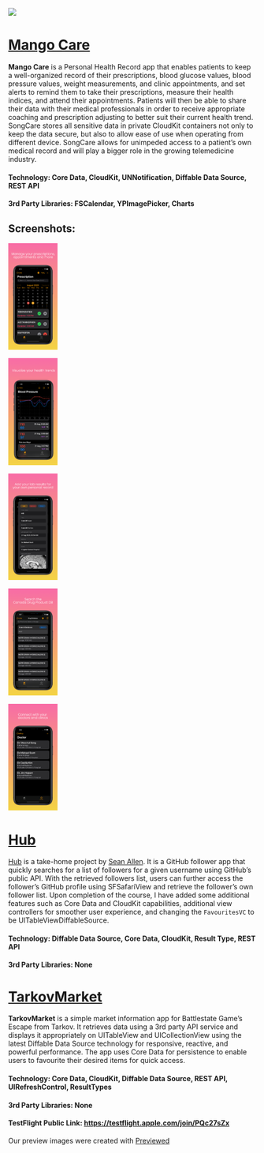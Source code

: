 <a href="https://twitter.com/chriisong" target="_blank"><img src="https://img.shields.io/badge/twitter-@chriisong-blue.svg?style=for-the-badge&logo=twitter&logoColor=white"></a>

# [Mango Care](https://github.com/chriisong/MangoCareDemo)
**Mango Care** is a Personal Health Record app that enables patients to keep a well-organized record of their prescriptions, blood glucose values, blood pressure values, weight measurements, and clinic appointments, and set alerts to remind them to take their prescriptions, measure their health indices, and attend their appointments. Patients will then be able to share their data with their medical professionals in order to receive appropriate coaching and prescription adjusting to better suit their current health trend. SongCare stores all sensitive data in private CloudKit containers not only to keep the data secure, but also to allow ease of use when operating from different device. SongCare allows for unimpeded access to a patient’s own medical record and will play a bigger role in the growing telemedicine industry.

#### Technology: Core Data, CloudKit, UNNotification, Diffable Data Source, REST API
#### 3rd Party Libraries: FSCalendar, YPImagePicker, Charts

## Screenshots:
<p float="left">
    <img src="Screenshots/MangoCare/image1.png" width="100" />
</p>
<p float="left">
    <img src="Screenshots/MangoCare/image2.png" width="100" />
</p>
<p float="left">
    <img src="Screenshots/MangoCare/image3.png" width="100" />
</p>
<p float="left">
    <img src="Screenshots/MangoCare/image4.png" width="100" />
</p>
<p float="left">
    <img src="Screenshots/MangoCare/image5.png" width="100" />
</p>


# [Hub](https://github.com/chriisong/GitHubFollowers)

[Hub](https://github.com/chriisong/GitHubFollowers) is a take-home project by [Sean Allen](https://github.com/sallen0400). It is a GitHub follower app that quickly searches for a list of followers for a given username using GitHub’s public API. With the retrieved followers list, users can further access the follower’s GitHub profile using SFSafariView and retrieve the follower’s own follower list. Upon completion of the course, I have added some additional features such as Core Data and CloudKit capabilities, additional view controllers for smoother user experience, and changing the `FavouritesVC` to be UITableViewDiffableSource. 

#### Technology: Diffable Data Source, Core Data, CloudKit, Result Type, REST API
#### 3rd Party Libraries: None


# [TarkovMarket](https://github.com/chriisong/TarkovMarketDemo)
**TarkovMarket** is a simple market information app for Battlestate Game’s Escape from Tarkov. It retrieves data using a 3rd party API service and displays it appropriately on UITableView and UICollectionView using the latest Diffable Data Source technology for responsive, reactive, and powerful performance. The app uses Core Data for persistence to enable users to favourite their desired items for quick access.

#### Technology: Core Data, CloudKit, Diffable Data Source, REST API, UIRefreshControl, ResultTypes
#### 3rd Party Libraries: None
#### TestFlight Public Link: https://testflight.apple.com/join/PQc27sZx

Our preview images were created with <a href="https://previewed.app/">Previewed</a>

